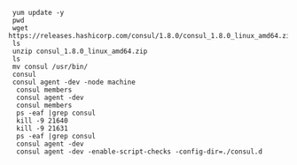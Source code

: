      yum update -y
     pwd
     wget https://releases.hashicorp.com/consul/1.8.0/consul_1.8.0_linux_amd64.zip
     ls
     unzip consul_1.8.0_linux_amd64.zip
     ls
     mv consul /usr/bin/
     consul
     consul agent -dev -node machine
      consul members
      consul agent -dev
      consul members
      ps -eaf |grep consul
      kill -9 21640
      kill -9 21631
      ps -eaf |grep consul
      consul agent -dev
      consul agent -dev -enable-script-checks -config-dir=./consul.d
